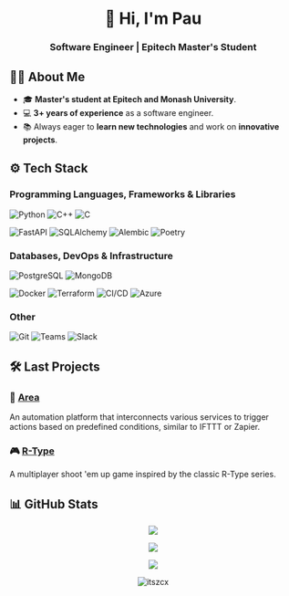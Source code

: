 <h1 align="center">👋 Hi, I'm Pau</h1>
<h3 align="center">Software Engineer | Epitech Master's Student</h3>


## 👨‍💻 About Me  
- 🎓 **Master's student at Epitech and Monash University**.  
- 💻 **3+ years of experience** as a software engineer.  
- 📚 Always eager to **learn new technologies** and work on **innovative projects**.  

## ⚙️ Tech Stack

### **Programming Languages, Frameworks & Libraries**  
![Python](https://img.shields.io/badge/Python-3776AB?style=flat&logo=python&logoColor=white) ![C++](https://img.shields.io/badge/C%2B%2B-00599C?style=flat&logo=c%2B%2B&logoColor=white) ![C](https://img.shields.io/badge/C-00599C?style=flat&logo=c&logoColor=white)

![FastAPI](https://img.shields.io/badge/FastAPI-009688?style=flat&logo=fastapi&logoColor=white) ![SQLAlchemy](https://img.shields.io/badge/SQLAlchemy-2F2F2F?style=flat&logo=sqlalchemy&logoColor=white) ![Alembic](https://img.shields.io/badge/Alembic-007B5E?style=flat&logo=python&logoColor=white) ![Poetry](https://img.shields.io/badge/Poetry-4A2C2D?style=flat&logo=poetry&logoColor=white) 

### **Databases, DevOps & Infrastructure**  
![PostgreSQL](https://img.shields.io/badge/PostgreSQL-336791?style=flat&logo=postgresql&logoColor=white) ![MongoDB](https://img.shields.io/badge/MongoDB-47A248?style=flat&logo=mongodb&logoColor=white) 

![Docker](https://img.shields.io/badge/Docker-2496ED?style=flat&logo=docker&logoColor=white) ![Terraform](https://img.shields.io/badge/Terraform-7B42BC?style=flat&logo=terraform&logoColor=white) ![CI/CD](https://img.shields.io/badge/CI%2FCD-000000?style=flat&logo=github&logoColor=white) ![Azure](https://img.shields.io/badge/Azure-0078D4?style=flat&logo=microsoftazure&logoColor=white)

### **Other**
![Git](https://img.shields.io/badge/Git-F05032?style=flat&logo=git&logoColor=white)  ![Teams](https://img.shields.io/badge/Microsoft_Teams-6264A7?style=flat&logo=microsoftteams&logoColor=white) ![Slack](https://img.shields.io/badge/Slack-4A154B?style=flat&logo=slack&logoColor=white) 


## 🛠️ Last Projects  

### 🚀 [Area](https://github.com/ItsZcx/area)  
An automation platform that interconnects various services to trigger actions based on predefined conditions, similar to IFTTT or Zapier.  

### 🎮 [R-Type](https://github.com/ItsZcx/r-type)  
A multiplayer shoot 'em up game inspired by the classic R-Type series.  

## 📊 GitHub Stats  
<p align="center">
  <img src="https://github-readme-streak-stats.herokuapp.com/?user=ItsZcx&theme=dark&hide_border=false"/>
</p>
<p align="center">
  <img src="https://github-readme-stats.vercel.app/api?username=ItsZcx&theme=dark&hide_border=false&include_all_commits=true&count_private=false"/>
</p>
<p align="center">
  <img src="https://github-readme-stats.vercel.app/api/top-langs/?username=ItsZcx&theme=dark&hide_border=false&include_all_commits=true&count_private=false&layout=compact"/>
</p>

<p align="center"> <img src="https://komarev.com/ghpvc/?username=itszcx&label=Profile%20views&color=3098d9&style=flat" alt="itszcx" /> </p>

